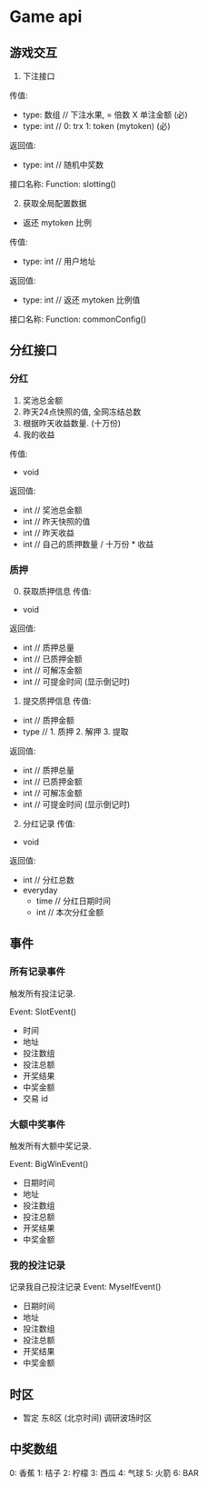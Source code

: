 # Game api

## 游戏交互

1. 下注接口

传值:
  * type: 数组   // 下注水果, = 倍数 X 单注金额     (必)
  * type: int   // 0: trx  1: token (mytoken)   (必)
   
返回值: 
  * type: int   // 随机中奖数
  
接口名称:
  Function:  slotting()


2. 获取全局配置数据
  * 返还 mytoken 比例

传值:
  * type: int  // 用户地址
  
返回值:
  * type: int   // 返还 mytoken 比例值

接口名称:
  Function:  commonConfig()


## 分红接口


### 分红
1. 奖池总金额
2. 昨天24点快照的值, 全网冻结总数
3. 根据昨天收益数量. (十万份)
4. 我的收益

传值:
  * void

返回值: 
  * int  // 奖池总金额
  * int  // 昨天快照的值
  * int  // 昨天收益
  * int  // 自己的质押数量 / 十万份 * 收益


### 质押
0. 获取质押信息
传值:
  * void
  
返回值:
  * int  // 质押总量
  * int  // 已质押金额
  * int  // 可解冻金额
  * int  // 可提金时间  (显示倒记时)


1. 提交质押信息
传值:
  * int  // 质押金额
  * type // 1. 质押  2. 解押  3. 提取

返回值:
  * int  // 质押总量
  * int  // 已质押金额
  * int  // 可解冻金额
  * int  // 可提金时间  (显示倒记时)

2. 分红记录
传值: 
  * void

返回值:
  * int   // 分红总数
  * everyday
    * time   // 分红日期时间
    * int    // 本次分红金额
    

## 事件

### 所有记录事件
触发所有投注记录.

 Event: SlotEvent()
  * 时间
  * 地址
  * 投注数组
  * 投注总额
  * 开奖结果
  * 中奖金额
  * 交易 id


### 大额中奖事件
触发所有大额中奖记录.

Event: BigWinEvent()
  * 日期时间
  * 地址
  * 投注数组
  * 投注总额
  * 开奖结果
  * 中奖金额

### 我的投注记录
记录我自己投注记录
 Event: MyselfEvent()
  * 日期时间
  * 地址
  * 投注数组
  * 投注总额
  * 开奖结果
  * 中奖金额




## 时区
* 暂定 东8区 (北京时间) 调研波场时区


## 中奖数组
0: 香蕉
1: 桔子
2: 柠檬
3: 西瓜
4: 气球
5: 火箭
6: BAR









